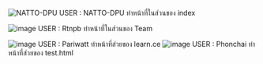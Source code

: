 ![NATTO-DPU](https://github.com/NATTO-DPU/DPU_CE341_Team_HTML/assets/144225177/c1f83866-0127-4380-b778-7ea212d39ab9)
USER : NATTO-DPU
ทำหน้าที่ในส่วนของ index


![image](https://github.com/NATTO-DPU/DPU_CE341_Team_HTML/assets/143697130/99f6b6c0-f3c2-4b24-a785-e868aa504379)
USER : Rtnpb
ทำหน้าที่ในส่วนของ Team


![image](https://github.com/NATTO-DPU/DPU_CE341_Team_HTML/assets/149044545/b1d11848-8dd8-440b-85a7-7355662d74c9)
USER : Pariwatt
ทำหน้าที่ส่วยของ learn.ce
![image](https://github.com/NATTO-DPU/DPU_CE341_Team_HTML/assets/143696679/4a462f7f-aab6-4225-a9ec-7fdfcef100d4)
USER : Phonchai 
ทำหน้าที่ส่วยของ test.html
